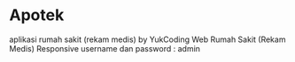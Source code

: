 # Apotek
aplikasi rumah sakit (rekam medis) by YukCoding 
Web Rumah Sakit (Rekam Medis) Responsive
username dan password : admin
